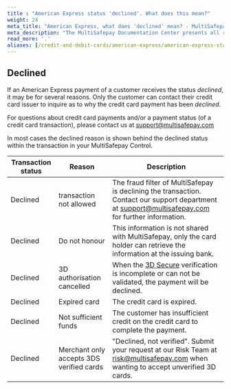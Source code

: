 ```yaml
---
title : "American Express status 'declined'. What does this mean?"
weight: 24
meta_title: "American Express, what does 'declined' mean? - MultiSafepay Docs"
meta_description: "The MultiSafepay Documentation Center presents all relevant information about our Plugins and API. You can also find support pages for payment methods, tools and general questions as well as the contact details of our Support and Integration Teams."
read_more: '.'
aliases: [/credit-and-debit-cards/american-express/american-express-status-what-does-this-mean-/]
---
```


## Declined
If an American Express payment of a customer receives the status _declined_, it may be for several reasons. Only the customer can contact their credit card issuer to inquire as to why the credit card payment has been _declined_.

For questions about credit card payments and/or a payment status (of a credit card transaction), please contact us at <support@multisafepay.com>

In most cases the declined reason is shown behind the declined status within the transaction in your MultiSafepay Control. 

| Transaction status | Reason | Description |
------- |----------|---------|
Declined | transaction not allowed | The fraud filter of MultiSafepay is declining the transaction. Contact our support department at <support@multisafepay.com> for further information.
Declined | Do not honour | This information is not shared with MultiSafepay, only the card holder can retrieve the information at the issuing bank.
Declined | 3D authorisation cancelled | When the [3D Secure](/faq/general/glossary/#3d-secure) verification is incomplete or can not be validated, the payment will be declined.
Declined | Expired card | The credit card is expired.
Declined | Not sufficient funds | The customer has insufficient credit on the credit card to complete the payment.
Declined | Merchant only accepts 3DS verified cards | "Declined, not verified". Submit your request at our Risk Team at <risk@multisafepay.com> when wanting to accept unverified 3D cards. 
